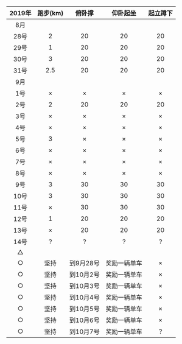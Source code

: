 
2019年 | 跑步(km) | 俯卧撑 | 仰卧起坐 | 起立蹲下
:-: | :-: | :-: | :-: | :-:
8月 |  |  |  | 
28号 | 2 | 20 | 20 | 20| 
29号 | 1| 20 | 20 | 20|
30号 | 3| 20 | 20 | 20|
31号 | 2.5| 20 | 20 | 20|
9月 |  |  |  | 
1号 | × | × | × | × |
2号 | 2| 20 | 20 | 20|
3号 | × | × | × | × |
4号 | × | × | × | × |
5号 | 3 | × | × | × |
6号 | ×  | × | × | × |
7号 | ×  | × | × | × |
8号 | ×  | × | × | × |
9号 | 3| 30 | 30 | 30|
10号 | 3| 30 | 30 | 30|
11号 | ×| 30 | 30 | 30|
12号 | 1| 20 | 20 | 20|
13号 | ×| 20 | 20 | 20|
14号 | ？| ？ | ？ | ？|
△ |  |  |  | 
○ | 坚持 | 到9月28号 | 奖励一辆单车 | ×
○ | 坚持 | 到10月2号 | 奖励一辆单车 | ×
○ | 坚持 | 到10月3号 | 奖励一辆单车 | ×
○ | 坚持 | 到10月4号 | 奖励一辆单车 | ×
○ | 坚持 | 到10月5号 | 奖励一辆单车 | ×
○ | 坚持 | 到10月6号 | 奖励一辆单车 | ×
○ | 坚持 | 到10月7号 | 奖励一辆单车 | ？